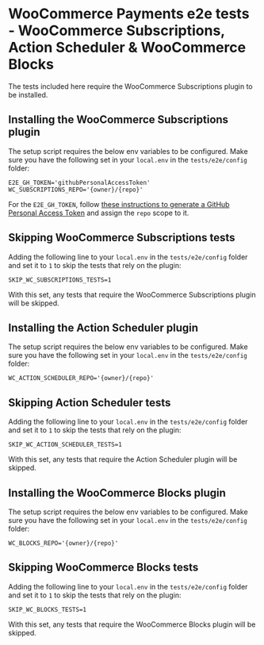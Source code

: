 # WooCommerce Payments e2e tests - WooCommerce Subscriptions, Action Scheduler & WooCommerce Blocks

The tests included here require the WooCommerce Subscriptions plugin to be installed.

## Installing the WooCommerce Subscriptions plugin

The setup script requires the below env variables to be configured. Make sure you have the following set in your `local.env` in the `tests/e2e/config` folder:

```
E2E_GH_TOKEN='githubPersonalAccessToken'
WC_SUBSCRIPTIONS_REPO='{owner}/{repo}'
```

For the `E2E_GH_TOKEN`, follow [these instructions to generate a GitHub Personal Access Token](https://docs.github.com/en/github/authenticating-to-github/creating-a-personal-access-token) and assign the `repo` scope to it.

## Skipping WooCommerce Subscriptions tests

Adding the following line to your `local.env` in the `tests/e2e/config` folder and set it to `1` to skip the tests that rely on the plugin:

`SKIP_WC_SUBSCRIPTIONS_TESTS=1` 

With this set, any tests that require the WooCommerce Subscriptions plugin will be skipped.

## Installing the Action Scheduler plugin

The setup script requires the below env variables to be configured. Make sure you have the following set in your `local.env` in the `tests/e2e/config` folder:

```
WC_ACTION_SCHEDULER_REPO='{owner}/{repo}'
```

## Skipping Action Scheduler tests

Adding the following line to your `local.env` in the `tests/e2e/config` folder and set it to `1` to skip the tests that rely on the plugin:

`SKIP_WC_ACTION_SCHEDULER_TESTS=1` 

With this set, any tests that require the Action Scheduler plugin will be skipped.

## Installing the WooCommerce Blocks plugin

The setup script requires the below env variables to be configured. Make sure you have the following set in your `local.env` in the `tests/e2e/config` folder:

```
WC_BLOCKS_REPO='{owner}/{repo}'
```

## Skipping WooCommerce Blocks tests

Adding the following line to your `local.env` in the `tests/e2e/config` folder and set it to `1` to skip the tests that rely on the plugin:

`SKIP_WC_BLOCKS_TESTS=1` 

With this set, any tests that require the WooCommerce Blocks plugin will be skipped.

